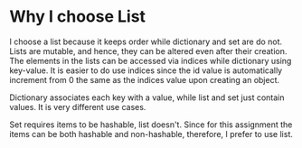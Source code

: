 # Why I choose List

I choose a list because it keeps order while dictionary and set are do not.
Lists are mutable, and hence, they can be altered even after their creation.
The elements in the lists can be accessed via indices while dictionary using key-value. It is easier to do use indices since the id value is automatically increment from 0 the same as the indices value upon creating an object.

Dictionary associates each key with a value, while list and set just contain values. It is very different use cases.

Set requires items to be hashable, list doesn't. Since for this assignment the items can be both hashable and non-hashable, therefore, I prefer to use list.
